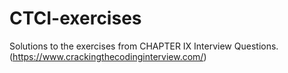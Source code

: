 # CTCI-exercises
Solutions to the exercises from CHAPTER IX Interview Questions.  (https://www.crackingthecodinginterview.com/)
